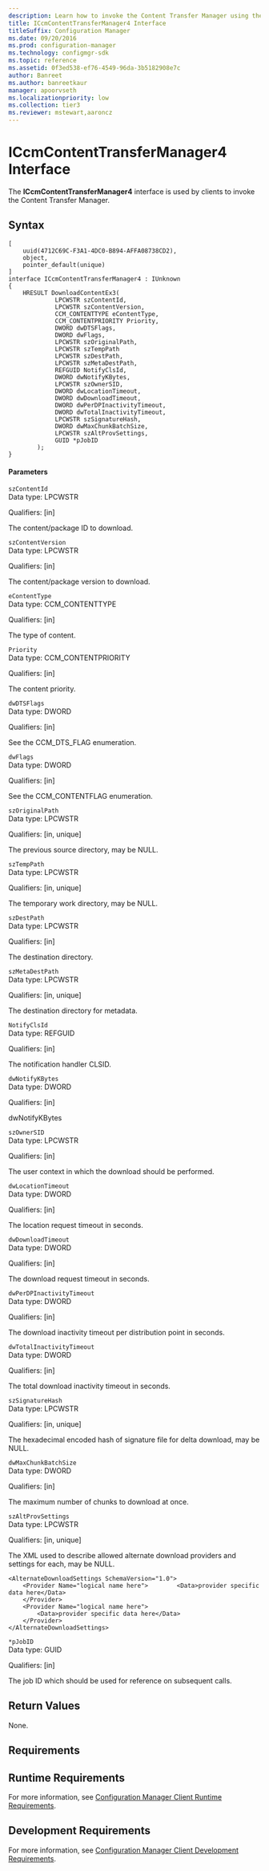 ```yaml
---
description: Learn how to invoke the Content Transfer Manager using the ICcmContentTransferManager4 interface and the associated parameters.
title: ICcmContentTransferManager4 Interface
titleSuffix: Configuration Manager
ms.date: 09/20/2016
ms.prod: configuration-manager
ms.technology: configmgr-sdk
ms.topic: reference
ms.assetid: 0f3ed538-ef76-4549-96da-3b5182908e7c
author: Banreet
ms.author: banreetkaur
manager: apoorvseth
ms.localizationpriority: low
ms.collection: tier3
ms.reviewer: mstewart,aaroncz 
---
```

# ICcmContentTransferManager4 Interface
The **ICcmContentTransferManager4** interface is used by clients to invoke the Content Transfer Manager.  

## Syntax  

```  
[  
    uuid(4712C69C-F3A1-4DC0-B894-AFFA08738CD2),   
    object,   
    pointer_default(unique)   
]   
interface ICcmContentTransferManager4 : IUnknown  
{  
    HRESULT DownloadContentEx3(  
             LPCWSTR szContentId,   
             LPCWSTR szContentVersion,   
             CCM_CONTENTTYPE eContentType,   
             CCM_CONTENTPRIORITY Priority,   
             DWORD dwDTSFlags,   
             DWORD dwFlags,   
             LPCWSTR szOriginalPath,   
             LPCWSTR szTempPath  
             LPCWSTR szDestPath,   
             LPCWSTR szMetaDestPath,   
             REFGUID NotifyClsId,   
             DWORD dwNotifyKBytes,   
             LPCWSTR szOwnerSID,   
             DWORD dwLocationTimeout,   
             DWORD dwDownloadTimeout,   
             DWORD dwPerDPInactivityTimeout,   
             DWORD dwTotalInactivityTimeout,   
             LPCWSTR szSignatureHash,   
             DWORD dwMaxChunkBatchSize,   
             LPCWSTR szAltProvSettings,   
             GUID *pJobID  
        );   
}  

```  

#### Parameters  
 `szContentId`  
 Data type: LPCWSTR  

 Qualifiers: [in]  

 The content/package ID to download.  

 `szContentVersion`  
 Data type: LPCWSTR  

 Qualifiers: [in]  

 The content/package version to download.  

 `eContentType`  
 Data type: CCM_CONTENTTYPE  

 Qualifiers: [in]  

 The type of content.

 `Priority`  
 Data type: CCM_CONTENTPRIORITY  

 Qualifiers: [in]  

 The content priority.

 `dwDTSFlags`  
 Data type: DWORD  

 Qualifiers: [in]  

 See the CCM_DTS_FLAG enumeration.  

 `dwFlags`  
 Data type: DWORD  

 Qualifiers: [in]  

 See the CCM_CONTENTFLAG enumeration.  

 `szOriginalPath`  
 Data type: LPCWSTR  

 Qualifiers: [in, unique]  

 The previous source directory, may be NULL.  

 `szTempPath`  
 Data type: LPCWSTR  

 Qualifiers: [in, unique]  

 The temporary work directory, may be NULL.  

 `szDestPath`  
 Data type: LPCWSTR  

 Qualifiers: [in]  

 The destination directory.  

 `szMetaDestPath`  
 Data type: LPCWSTR  

 Qualifiers: [in, unique]  

 The destination directory for metadata.  

 `NotifyClsId`  
 Data type: REFGUID  

 Qualifiers: [in]  

 The notification handler CLSID.  

 `dwNotifyKBytes`  
 Data type: DWORD  

 Qualifiers: [in]  

 dwNotifyKBytes

 `szOwnerSID`  
 Data type: LPCWSTR  

 Qualifiers: [in]  

 The user context in which the download should be performed.  

 `dwLocationTimeout`  
 Data type: DWORD  

 Qualifiers: [in]  

 The location request timeout in seconds.  

 `dwDownloadTimeout`  
 Data type: DWORD  

 Qualifiers: [in]  

 The download request timeout in seconds.  

 `dwPerDPInactivityTimeout`  
 Data type: DWORD  

 Qualifiers: [in]  

 The download inactivity timeout per distribution point in seconds.  

 `dwTotalInactivityTimeout`  
 Data type: DWORD  

 Qualifiers: [in]  

 The total download inactivity timeout in seconds.  

 `szSignatureHash`  
 Data type: LPCWSTR  

 Qualifiers: [in, unique]  

 The hexadecimal encoded hash of signature file for delta download, may be NULL.  

 `dwMaxChunkBatchSize`  
 Data type: DWORD  

 Qualifiers: [in]  

 The maximum number of chunks to download at once.  

 `szAltProvSettings`  
 Data type: LPCWSTR  

 Qualifiers: [in, unique]  

 The XML used to describe allowed alternate download providers and settings for each, may be NULL.  

```  
<AlternateDownloadSettings SchemaVersion="1.0">  
    <Provider Name="logical name here">        <Data>provider specific data here</Data>  
    </Provider>  
    <Provider Name="logical name here">   
        <Data>provider specific data here</Data>  
    </Provider>  
</AlternateDownloadSettings>  

```  

 `*pJobID`  
 Data type: GUID  

 Qualifiers: [in]  

 The job ID which should be used for reference on subsequent calls.  

## Return Values  
 None.  

## Requirements  

## Runtime Requirements  
 For more information, see [Configuration Manager Client Runtime Requirements](../../../../../develop/core/reqs/client-runtime-requirements.md).  

## Development Requirements  
 For more information, see [Configuration Manager Client Development Requirements](../../../../../develop/core/reqs/client-development-requirements.md).  
